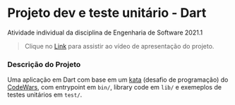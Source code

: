 # Projeto dev e teste unitário - Dart
Atividade individual da disciplina de Engenharia de Software 2021.1
> Clique no [Link]() para assistir ao vídeo de apresentação do projeto.

### Descrição do Projeto
Uma aplicação em Dart com base em um [kata](https://www.codewars.com/kata/5f0ed36164f2bc00283aed07/train/dart) (desafio de programação) do [CodeWars](https://www.codewars.com/about), com entrypoint em `bin/`, library code em `lib/` e exemeplos de testes unitários em `test/`.